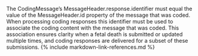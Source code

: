 
The CodingMessage’s MessageHeader.response.identifier must equal the value of the MessageHeader.id property of the message that was coded. When processing coding responses this identifier must be used to associate the coding content with the message that was coded. This association ensures clarity when a fetal death is submitted or updated multiple times, and coding responses are delivered for a subset of these submissions.
{% include markdown-link-references.md %}